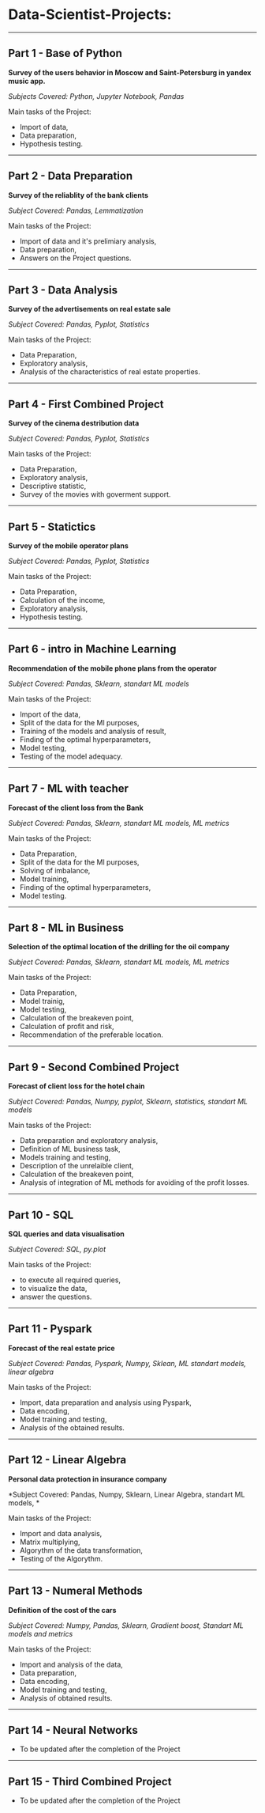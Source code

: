 # Data-Scientist-Projects:
<hr />

## Part 1  - Base of Python

**Survey of the users behavior in Moscow and Saint-Petersburg in yandex music app.**

*Subjects Covered: Python, Jupyter Notebook, Pandas*

Main tasks of the Project:
 - Import of data,
 - Data preparation,
 - Hypothesis testing.

<hr />

## Part 2  - Data Preparation

**Survey of the reliablity of the bank clients** 

*Subject Covered: Pandas, Lemmatization*

Main tasks of the Project:
- Import of data and it's prelimiary analysis,
- Data preparation,
- Answers on the Project questions.

<hr />

## Part 3  - Data Analysis

**Survey of the advertisements on real estate sale** 

*Subject Covered: Pandas, Pyplot, Statistics*

Main tasks of the Project:
- Data Preparation, 
- Exploratory analysis,
- Analysis of the characteristics of real estate properties.

<hr />


## Part 4  - First Combined Project

**Survey of the cinema destribution data** 

*Subject Covered: Pandas, Pyplot, Statistics*

Main tasks of the Project:
- Data Preparation, 
- Exploratory analysis,
- Descriptive statistic,
- Survey of the movies with goverment support.

<hr />

## Part 5  - Statictics

**Survey of the mobile operator plans** 

*Subject Covered: Pandas, Pyplot, Statistics*

Main tasks of the Project:
- Data Preparation,
- Calculation of the income,
- Exploratory analysis,
- Hypothesis testing.

<hr />

## Part 6  - intro in Machine Learning

**Recommendation of the mobile phone plans from the operator** 

*Subject Covered: Pandas, Sklearn, standart ML models*

Main tasks of the Project:
- Import of the data,
- Split of the data for the Ml purposes,
- Training of the models and analysis of result,
- Finding of the optimal hyperparameters,
- Model testing,
- Testing of the model adequacy.

<hr />

## Part 7  - ML with teacher

**Forecast of the client loss from the Bank** 

*Subject Covered: Pandas, Sklearn, standart ML models, ML metrics*

Main tasks of the Project:
- Data Preparation,
- Split of the data for the Ml purposes,
- Solving of imbalance,
- Model training,
- Finding of the optimal hyperparameters,
- Model testing.

<hr />

## Part 8  - ML in Business

**Selection of the optimal location of the drilling for the oil company** 

*Subject Covered: Pandas, Sklearn, standart ML models, ML metrics*

Main tasks of the Project:
- Data Preparation,
- Model trainig,
- Model testing,
- Calculation of the breakeven point,
- Calculation of profit and risk,
- Recommendation of the preferable location.

<hr />

## Part 9  - Second Combined Project

**Forecast of client loss for the hotel chain** 

*Subject Covered: Pandas, Numpy, pyplot, Sklearn, statistics, standart ML models*

Main tasks of the Project:
- Data preparation and exploratory analysis,
- Definition of ML business task,
- Models training and testing,
- Description of the unrelaible client,
- Calculation of the breakeven point,
- Analysis of integration of ML methods for avoiding of the profit losses.

<hr />

## Part 10 - SQL

**SQL queries and data visualisation** 

*Subject Covered: SQL, py.plot*

Main tasks of the Project:
- to execute all required queries,
- to visualize the data,
- answer the questions.

<hr />

## Part 11 - Pyspark

**Forecast of the real estate price** 

*Subject Covered: Pandas, Pyspark, Numpy, Sklean, ML standart models, linear algebra*

Main tasks of the Project:
- Import, data preparation and analysis using Pyspark,
- Data encoding,
- Model training and testing,
- Analysis of the obtained results.

<hr />

## Part 12 - Linear Algebra

**Personal data protection in insurance company** 

*Subject Covered: Pandas, Numpy, Sklearn, Linear Algebra, standart ML models, *

Main tasks of the Project:
- Import and data analysis,
- Matrix multiplying,
- Algorythm of the data transformation,
- Testing of the Algorythm.

<hr />

## Part 13 - Numeral Methods


**Definition of the cost of the cars** 

*Subject Covered: Numpy, Pandas, Sklearn, Gradient boost, Standart ML models and metrics*

Main tasks of the Project:
- Import and analysis of the data,
- Data preparation,
- Data encoding,
- Model training and testing,
- Analysis of obtained results.

<hr />

## Part 14 - Neural Networks
 - To be updated after the completion of the Project

<hr />

## Part 15 - Third Combined Project
 - To be updated after the completion of the Project


